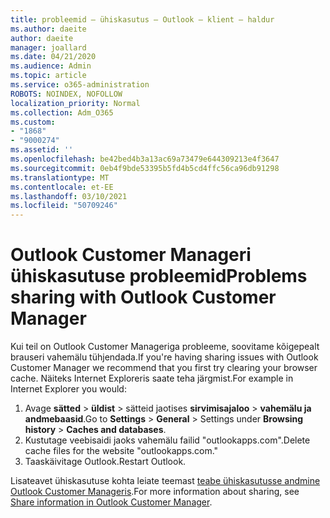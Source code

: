 ```yaml
---
title: probleemid – ühiskasutus – Outlook – klient – haldur
ms.author: daeite
author: daeite
manager: joallard
ms.date: 04/21/2020
ms.audience: Admin
ms.topic: article
ms.service: o365-administration
ROBOTS: NOINDEX, NOFOLLOW
localization_priority: Normal
ms.collection: Adm_O365
ms.custom:
- "1868"
- "9000274"
ms.assetid: ''
ms.openlocfilehash: be42bed4b3a13ac69a73479e644309213e4f3647
ms.sourcegitcommit: 0eb4f9bde53395b5fd4b5cd4ffc56ca96db91298
ms.translationtype: MT
ms.contentlocale: et-EE
ms.lasthandoff: 03/10/2021
ms.locfileid: "50709246"
---
```

# <a name="problems-sharing-with-outlook-customer-manager"></a><span data-ttu-id="4df8f-102">Outlook Customer Manageri ühiskasutuse probleemid</span><span class="sxs-lookup"><span data-stu-id="4df8f-102">Problems sharing with Outlook Customer Manager</span></span>

<span data-ttu-id="4df8f-103">Kui teil on Outlook Customer Manageriga probleeme, soovitame kõigepealt brauseri vahemälu tühjendada.</span><span class="sxs-lookup"><span data-stu-id="4df8f-103">If you're having sharing issues with Outlook Customer Manager we recommend that you first try clearing your browser cache.</span></span> <span data-ttu-id="4df8f-104">Näiteks Internet Exploreris saate teha järgmist.</span><span class="sxs-lookup"><span data-stu-id="4df8f-104">For example in Internet Explorer you would:</span></span>

1. <span data-ttu-id="4df8f-105">Avage **sätted**  >  **üldist** > sätteid jaotises **sirvimisajaloo**  >  **vahemälu ja andmebaasid**.</span><span class="sxs-lookup"><span data-stu-id="4df8f-105">Go to **Settings** > **General** > Settings under **Browsing history** > **Caches and databases**.</span></span>
2. <span data-ttu-id="4df8f-106">Kustutage veebisaidi jaoks vahemälu failid "outlookapps.com".</span><span class="sxs-lookup"><span data-stu-id="4df8f-106">Delete cache files for the website "outlookapps.com."</span></span>
3. <span data-ttu-id="4df8f-107">Taaskäivitage Outlook.</span><span class="sxs-lookup"><span data-stu-id="4df8f-107">Restart Outlook.</span></span>

<span data-ttu-id="4df8f-108">Lisateavet ühiskasutuse kohta leiate teemast [teabe ühiskasutusse andmine Outlook Customer Manageris](https://techcommunity.microsoft.com/t5/outlook-blog/sharing-how-to-keep-your-colleagues-in-the-loop/ba-p/35710).</span><span class="sxs-lookup"><span data-stu-id="4df8f-108">For more information about sharing, see [Share information in Outlook Customer Manager](https://techcommunity.microsoft.com/t5/outlook-blog/sharing-how-to-keep-your-colleagues-in-the-loop/ba-p/35710).</span></span>
